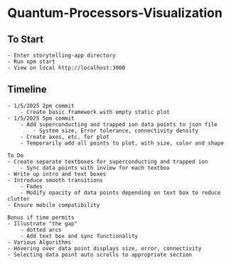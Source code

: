 # Quantum-Processors-Visualization

## To Start
    - Enter storytelling-app directory
    - Run npm start
    - View on local http://localhost:3000

## Timeline
    - 1/5/2025 2pm commit
        - Create basic framework with empty static plot
    - 1/5/2025 5pm commit
        - Add superconducting and trapped ion data points to json file
            - System size, Error tolerance, connectivity density
        - Create axes, etc. for plot
        - Temporarily add all points to plot, with size, color and shape
    
    To Do
    - Create separate textboxes for superconducting and trapped ion
        - Sync data points with inview for each textbox 
    - Write up intro and text boxes
    - Introduce smooth transitions
        - Fades 
        - Modify opacity of data points depending on text box to reduce clutter
    - Ensure mobile compatibility
    
    Bonus if time permits
    - Illustrate "the gap"
        - dotted arcs
        - Add text box and sync functionality
    - Various Algorithms
    - Hovering over data point displays size, error, connectivity
    - Selecting data point auto scrolls to appropriate section
    